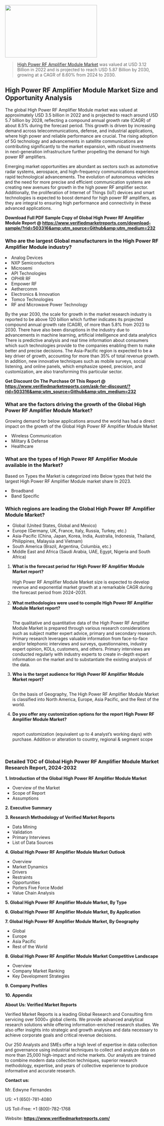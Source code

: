 <img src="https://ffe5etoiles.com/wp-content/uploads/2024/12/MST1-300x171.png" alt="" width="300" height="171" class="alignnone size-medium wp-image-20088" /><blockquote><p><p><a href="https://www.verifiedmarketreports.com/download-sample/?rid=503316&utm_source=Github&utm_medium=232" target="_blank">High Power RF Amplifier Module Market</a> was valued at USD 3.12 Billion in 2022 and is projected to reach USD 5.87 Billion by 2030, growing at a CAGR of 8.60% from 2024 to 2030.</p></blockquote><p><h2>High Power RF Amplifier Module Market Size and Opportunity Analysis</h2><p>The global High Power RF Amplifier Module market was valued at approximately USD 3.5 billion in 2022 and is projected to reach around USD 5.7 billion by 2028, reflecting a compound annual growth rate (CAGR) of about 8.5% during the forecast period. This growth is driven by increasing demand across telecommunications, defense, and industrial applications, where high power and reliable performance are crucial. The rising adoption of 5G technology and advancements in satellite communications are contributing significantly to the market expansion, with robust investments in next-generation infrastructure further propelling the demand for high power RF amplifiers.</p><p>Emerging market opportunities are abundant as sectors such as automotive radar systems, aerospace, and high-frequency communications experience rapid technological advancements. The evolution of autonomous vehicles and the need for more precise and efficient communication systems are creating new avenues for growth in the high power RF amplifier sector. Additionally, the proliferation of Internet of Things (IoT) devices and smart technologies is expected to boost demand for high power RF amplifiers, as they are integral to ensuring high performance and connectivity in these advanced applications.</p></p><p class=""><strong>Download Full PDF Sample Copy of Global High Power RF Amplifier Module Report @ <a href="https://www.verifiedmarketreports.com/download-sample/?rid=503316&amp;utm_source=Github&amp;utm_medium=232" target="_blank">https://www.verifiedmarketreports.com/download-sample/?rid=503316&amp;utm_source=Github&amp;utm_medium=232</a></strong></p><h3 id="" class="">Who are the largest Global manufacturers in the High Power RF Amplifier Module industry?</h3><p><li>Analog Devices</li><li> NXP Semiconductors</li><li> Microsemi</li><li> API Technologies</li><li> OPHIR RF</li><li> Empower RF</li><li> Aethercomm</li><li> Electronics & Innovation</li><li> Tomco Technologies</li><li> RF and Microwave Power Technology</li></p><div class=""><div class="" dir="" data-message-author-role="" data-message-id="" data-message-model-slug=""><div class=""><div class=""><div class=""><div class="" dir="" data-message-author-role="" data-message-id="" data-message-model-slug=""><div class=""><div class=""><p>By the year 2030, the scale for growth in the market research industry is reported to be above 120 billion which further indicates its projected compound annual growth rate (CAGR), of more than 5.8% from 2023 to 2030. There have also been disruptions in the industry due to advancements in machine learning, artificial intelligence and data analytics There is predictive analysis and real time information about consumers which such technologies provide to the companies enabling them to make better and precise decisions. The Asia-Pacific region is expected to be a key driver of growth, accounting for more than 35% of total revenue growth. In addition, new innovative techniques such as mobile surveys, social listening, and online panels, which emphasize speed, precision, and customization, are also transforming this particular sector.</p><p><strong>Get Discount On The Purchase Of This Report @&nbsp; <a href="https://www.verifiedmarketreports.com/ask-for-discount/?rid=503316&amp;utm_source=Github&amp;utm_medium=232" target="_blank">https://www.verifiedmarketreports.com/ask-for-discount/?rid=503316&amp;utm_source=Github&amp;utm_medium=232</a></strong></p></div></div></div></div></div></div></div></div><h3 id="" class="">What are the factors driving the growth of the Global High Power RF Amplifier Module Market?</h3><p id="" class="">Growing demand for below applications around the world has had a direct impact on the growth of the Global High Power RF Amplifier Module Market</p><p id="" class=""><li>Wireless Communication</li><li> Military & Defense</li><li> Healthcare</li></p><h3 id="" class="">What are the types of High Power RF Amplifier Module available in the Market?</h3><p id="" class="">Based on Types the Market is categorized into Below types that held the largest High Power RF Amplifier Module market share In 2023.</p><p id="" class=""><li>Broadband</li><li> Band Specific</li></p><h3 id="" class="">Which regions are leading the Global High Power RF Amplifier Module Market?</h3><ul><li>Global (United States, Global and Mexico)</li><li>Europe (Germany, UK, France, Italy, Russia, Turkey, etc.)</li><li>Asia-Pacific (China, Japan, Korea, India, Australia, Indonesia, Thailand, Philippines, Malaysia and Vietnam)</li><li>South America (Brazil, Argentina, Columbia, etc.)</li><li>Middle East and Africa (Saudi Arabia, UAE, Egypt, Nigeria and South Africa)</li></ul><p><ol><li><strong>What is the forecast period for High Power RF Amplifier Module Market report?<br /></strong><br /><span data-sheets-root="1" data-sheets-value="{&quot;1&quot;:2,&quot;2&quot;:&quot;XXXX size is expected to develop revenue and exponential market growth at a remarkable CAGR during the forecast period from 2024&ndash;2030.&quot;}" data-sheets-userformat="{&quot;2&quot;:12674,&quot;4&quot;:{&quot;1&quot;:2,&quot;2&quot;:16776960},&quot;10&quot;:2,&quot;11&quot;:0,&quot;15&quot;:&quot;Arial&quot;,&quot;16&quot;:12}">High Power RF Amplifier Module Market size is expected to develop revenue and exponential market growth at a remarkable CAGR during the forecast period from 2024&ndash;2031.</span><br /><br /></li><li><strong>What methodologies were used to compile High Power RF Amplifier Module Market report?<br /><br /></strong><p>The qualitative and quantitative data of the&nbsp;High Power RF Amplifier Module Market is prepared through various research considerations such as subject matter expert advice, primary and secondary research. Primary research leverages valuable information from face-to-face and/or telephonic interviews and surveys, questionnaires, industry expert opinion, KOLs, customers, and others. Primary interviews are conducted regularly with industry experts to create in-depth expert information on the market and to substantiate the existing analysis of the data.&nbsp;</p></li><li><strong>Who is the target audience for High Power RF Amplifier Module Market report?<br /><br /></strong><p>On the basis of Geography, The&nbsp;High Power RF Amplifier Module Market is classified into North America, Europe, Asia Pacific, and the Rest of the world.</p></li><li><strong>Do you offer any customization options for the report High Power RF Amplifier Module Market?<br /><br /></strong><p>report customization (equivalent up to 4 analyst&rsquo;s working days) with purchase. Addition or alteration to country, regional &amp; segment scope</p><p>&nbsp;</p></li></ol></p><h3 id="" class="">Detailed TOC of Global High Power RF Amplifier Module Market Research Report, 2024-2032</h3><p id="" class=""><strong>1. Introduction of the Global High Power RF Amplifier Module Market</strong></p><ul><li>Overview of the Market</li><li>Scope of Report</li><li>Assumptions</li></ul><p id="" class=""><strong>2. Executive Summary</strong></p><p id="" class=""><strong>3. Research Methodology of&nbsp;Verified Market Reports</strong></p><ul><li>Data Mining</li><li>Validation</li><li>Primary Interviews</li><li>List of Data Sources</li></ul><p id="" class=""><strong>4. Global High Power RF Amplifier Module Market Outlook</strong></p><ul><li>Overview</li><li>Market Dynamics</li><li>Drivers</li><li>Restraints</li><li>Opportunities</li><li>Porters Five Force Model</li><li>Value Chain Analysis</li></ul><p id="" class=""><strong>5. Global High Power RF Amplifier Module Market, By&nbsp;Type</strong></p><p id="" class=""><strong>6. Global High Power RF Amplifier Module Market, By Application</strong></p><p id="" class=""><strong>7. Global High Power RF Amplifier Module Market, By Geography</strong></p><ul><li>Global</li><li>Europe</li><li>Asia Pacific</li><li>Rest of the World</li></ul><p id="" class=""><strong>8. Global High Power RF Amplifier Module Market Competitive Landscape</strong></p><ul><li>Overview</li><li>Company Market Ranking</li><li>Key Development Strategies</li></ul><p id="" class=""><strong>9. Company Profiles</strong></p><p id="" class=""><strong>10. Appendix</strong></p><p id="" class=""><strong>About Us: Verified Market Reports</strong></p><p id="" class="">Verified Market Reports is a leading Global Research and Consulting firm servicing over 5000+ global clients. We provide advanced analytical research solutions while offering information-enriched research studies. We also offer insights into strategic and growth analyses and data necessary to achieve corporate goals and critical revenue decisions.</p><p id="" class="">Our 250 Analysts and SMEs offer a high level of expertise in data collection and governance using industrial techniques to collect and analyze data on more than 25,000 high-impact and niche markets. Our analysts are trained to combine modern data collection techniques, superior research methodology, expertise, and years of collective experience to produce informative and accurate research.</p><p id="" class=""><strong>Contact us:</strong></p><p id="" class="">Mr. Edwyne Fernandes</p><p id="" class="">US: +1 (650)-781-4080</p><p id="" class="">US Toll-Free: +1 (800)-782-1768</p><p id="" class="">Website: <a target="" data-test-app-aware-link=""><strong>https://www.verifiedmarketreports.com/</strong></a></p>
